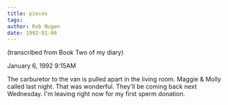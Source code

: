 ```yaml
---
title: pieces
tags: 
author: Rob Nugen
date: 1992-01-06
---
```


<p class=note>(transcribed from Book Two of my diary)</p>

<p class=date>January 6, 1992 9:15AM</p>

<p>The carburetor to the van is pulled apart in the living room.
Maggie & Molly called last night.  That was wonderful.  They'll be
coming back next Wednesday.  I'm leaving right now for my first sperm
donation.
